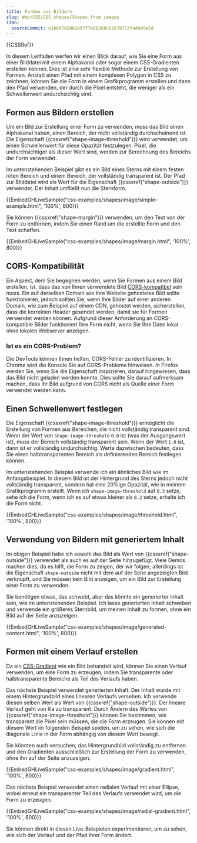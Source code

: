 ```yaml
---
title: Formen aus Bildern
slug: Web/CSS/CSS_shapes/Shapes_from_images
l10n:
  sourceCommit: e1b6d7d2d02a07f7e86268c81678713fad4d9a5d
---
```


{{CSSRef}}

In diesem Leitfaden werfen wir einen Blick darauf, wie Sie eine Form aus einer Bilddatei mit einem Alphakanal oder sogar einem CSS-Gradienten erstellen können. Dies ist eine sehr flexible Methode zur Erstellung von Formen. Anstatt einen Pfad mit einem komplexen Polygon in CSS zu zeichnen, können Sie die Form in einem Grafikprogramm erstellen und dann den Pfad verwenden, der durch die Pixel entsteht, die weniger als ein Schwellenwert undurchsichtig sind.

## Formen aus Bildern erstellen

Um ein Bild zur Erstellung einer Form zu verwenden, muss das Bild einen Alphakanal haben, einen Bereich, der nicht vollständig durchscheinend ist. Die Eigenschaft {{cssxref("shape-image-threshold")}} wird verwendet, um einen Schwellenwert für diese Opazität festzulegen. Pixel, die undurchsichtiger als dieser Wert sind, werden zur Berechnung des Bereichs der Form verwendet.

Im untenstehenden Beispiel gibt es ein Bild eines Sterns mit einem festen roten Bereich und einem Bereich, der vollständig transparent ist. Der Pfad zur Bilddatei wird als Wert für die Eigenschaft {{cssxref("shape-outside")}} verwendet. Der Inhalt umfließt nun die Sternform.

{{EmbedGHLiveSample("css-examples/shapes/image/simple-example.html", '100%', 800)}}

Sie können {{cssxref("shape-margin")}} verwenden, um den Text von der Form zu entfernen, indem Sie einen Rand um die erstellte Form und den Text schaffen.

{{EmbedGHLiveSample("css-examples/shapes/image/margin.html", '100%', 800)}}

## CORS-Kompatibilität

Ein Aspekt, dem Sie begegnen werden, wenn Sie Formen aus einem Bild erstellen, ist, dass das von Ihnen verwendete Bild [CORS-kompatibel](/de/docs/Web/HTTP/CORS) sein muss. Ein auf derselben Domain wie Ihre Website gehostetes Bild sollte funktionieren, jedoch sollten Sie, wenn Ihre Bilder auf einer anderen Domain, wie zum Beispiel auf einem CDN, gehostet werden, sicherstellen, dass die korrekten Header gesendet werden, damit sie für Formen verwendet werden können. Aufgrund dieser Anforderung an CORS-kompatible Bilder funktioniert Ihre Form nicht, wenn Sie Ihre Datei lokal ohne lokalen Webserver anzeigen.

### Ist es ein CORS-Problem?

Die DevTools können Ihnen helfen, CORS-Fehler zu identifizieren. In Chrome wird die Konsole Sie auf CORS-Probleme hinweisen. In Firefox werden Sie, wenn Sie die Eigenschaft inspizieren, darauf hingewiesen, dass das Bild nicht geladen werden konnte. Dies sollte Sie darauf aufmerksam machen, dass Ihr Bild aufgrund von CORS nicht als Quelle einer Form verwendet werden kann.

## Einen Schwellenwert festlegen

Die Eigenschaft {{cssxref("shape-image-threshold")}} ermöglicht die Erstellung von Formen aus Bereichen, die nicht vollständig transparent sind. Wenn der Wert von `shape-image-threshold` `0.0` ist (was der Ausgangswert ist), muss der Bereich vollständig transparent sein. Wenn der Wert `1.0` ist, dann ist er vollständig undurchsichtig. Werte dazwischen bedeuten, dass Sie einen halbtransparenten Bereich als definierenden Bereich festlegen können.

Im untenstehenden Beispiel verwende ich ein ähnliches Bild wie im Anfangsbeispiel. In diesem Bild ist der Hintergrund des Sterns jedoch nicht vollständig transparent, sondern hat eine 20%ige Opazität, wie in meinem Grafikprogramm erstellt. Wenn ich `shape-image-threshold` auf `0.3` setze, sehe ich die Form, wenn ich es auf etwas kleiner als `0.2` setze, erhalte ich die Form nicht.

{{EmbedGHLiveSample("css-examples/shapes/image/threshold.html", '100%', 800)}}

## Verwendung von Bildern mit generiertem Inhalt

Im obigen Beispiel habe ich sowohl das Bild als Wert von {{cssxref("shape-outside")}} verwendet als auch es auf der Seite hinzugefügt. Viele Demos machen dies, da es hilft, die Form zu zeigen, der wir folgen; allerdings ist die Eigenschaft `shape-outside` nicht mit dem auf der Seite angezeigten Bild verknüpft, und Sie müssen kein Bild anzeigen, um ein Bild zur Erstellung einer Form zu verwenden.

Sie benötigen etwas, das schwebt, aber das könnte ein generierter Inhalt sein, wie im untenstehenden Beispiel. Ich lasse generierten Inhalt schweben und verwende ein größeres Sternbild, um meinen Inhalt zu formen, ohne ein Bild auf der Seite anzuzeigen.

{{EmbedGHLiveSample("css-examples/shapes/image/generated-content.html", '100%', 800)}}

## Formen mit einem Verlauf erstellen

Da ein [CSS-Gradient](/de/docs/Web/CSS/CSS_images/Using_CSS_gradients) wie ein Bild behandelt wird, können Sie einen Verlauf verwenden, um eine Form zu erzeugen, indem Sie transparente oder halbtransparente Bereiche als Teil des Verlaufs haben.

Das nächste Beispiel verwendet generierten Inhalt. Der Inhalt wurde mit einem Hintergrundbild eines linearen Verlaufs versehen. Ich verwende diesen selben Wert als Wert von {{cssxref("shape-outside")}}. Der lineare Verlauf geht von lila zu transparent. Durch Ändern des Wertes von {{cssxref("shape-image-threshold")}} können Sie bestimmen, wie transparent die Pixel sein müssen, die die Form erzeugen. Sie können mit diesem Wert im folgenden Beispiel spielen, um zu sehen, wie sich die diagonale Linie in der Form abhängig von diesem Wert bewegt.

Sie könnten auch versuchen, das Hintergrundbild vollständig zu entfernen und den Gradienten ausschließlich zur Erstellung der Form zu verwenden, ohne ihn auf der Seite anzuzeigen.

{{EmbedGHLiveSample("css-examples/shapes/image/gradient.html", '100%', 800)}}

Das nächste Beispiel verwendet einen radialen Verlauf mit einer Ellipse, wobei erneut ein transparenter Teil des Verlaufs verwendet wird, um die Form zu erzeugen.

{{EmbedGHLiveSample("css-examples/shapes/image/radial-gradient.html", '100%', 800)}}

Sie können direkt in diesen Live-Beispielen experimentieren, um zu sehen, wie sich der Verlauf und der Pfad Ihrer Form ändert.
